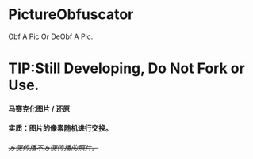 # PictureObfuscator
Obf A Pic Or DeObf A Pic.


# TIP:Still Developing, Do Not Fork or Use.

#### 马赛克化图片 / 还原

#### 实质：图片的像素随机进行交换。

###### ~~方便传播不方便传播的照片。~~
